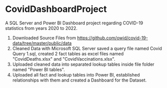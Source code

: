 # CovidDashboardProject
A SQL Server and Power BI Dashboard project regarding COVID-19 statistics from years 2020 to 2022.

1. Downloaded Source Files from https://github.com/owid/covid-19-data/tree/master/public/data
2. Cleaned Data with Microsoft SQL Server saved a query file named Covid Query 1.sql, created 2 fact tables as excel files named "CovidDeaths.xlsx" and "CovidVaccinations.xlsx".
3. Uploaded cleaned data into separated lookup tables inside file folder named "Power BI tables". 
4. Uploaded all fact and lookup tables into Power BI, established relationships with them and created a Dashboard for the Dataset. 

